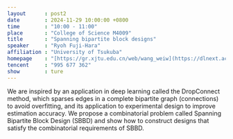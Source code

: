 ```yaml
---
layout      : post2
date        : 2024-11-29 10:00:00 +0800
time        : "10:00 - 11:00"
place       : "College of Science M4009"
title       : "Spanning bipartite block designs"
speaker     : "Ryoh Fuji-Hara"
affiliation : "University of Tsukuba"
homepage    : "[https://gr.xjtu.edu.cn/web/wang_weiw](https://dlnext.acm.org/profile/81100431448)"
tencent     : "995 677 362"
show        : ture
--- 
```

We are inspired by an application in deep learning called the DropConnect method, which sparses edges in a complete bipartite graph (connections) to avoid overfitting, and its application to experimental design to improve estimation accuracy. We propose a combinatorial problem called Spanning Bipartite Block Design (SBBD) and show how to construct designs that satisfy the combinatorial requirements of SBBD.


